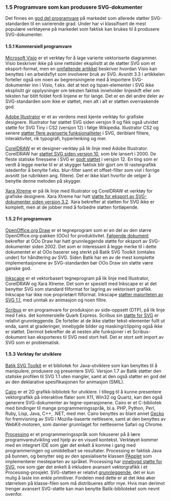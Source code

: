 
### 1.5 Programvare som kan produsere SVG-dokumenter ###

Det finnes en [god del programvare][1] på markedet som allerede støtter
SVG-standarden til en varierende grad. Under har vi klassifisert de mest
populære verktøyene på markedet som faktisk kan brukes til å produsere
SVG-dokumenter.

#### 1.5.1 Kommersiell programvare ####

[Microsoft Visio][2] er et verktøy for å lage varierte vektoriserte
diagrammer. Visio beskriver ikke på sine nettsider eksplisitt at de støtter
SVG som et eksport-format, men en [omfattende artikkel][3] beskriver hvordan
Visio kan benyttes i en arbeidsflyt som involverer bruk av SVG. Avsnitt 3.3
i artikkelen forteller også om noen av begrensningene med å importere
SVG-dokumenter inn i Visio, f.eks. det at text og tspan-elementer i SVG ikke
eksplisitt gir opplysninger om teksten faktisk inneholder linjeskift eller
om teksten har blitt foldet fordi linjene er for lange. Det er en del andre
deler av SVG-standarden som ikke er støttet, men alt i alt er støtten
overraskende god.

[Adobe Illustrator][4] er et av verdens mest kjente verktøy for grafiske
designere. Illustrator har støttet SVG siden versjon 9 og fikk også utvidet
støtte for SVG Tiny i CS2 (versjon 12) i følge Wikipedia. Illustrator CS2 og
senere [støtter flere avanserte funksjonaliteter][5] i SVG, deriblant
filtere, interaktivitet, rik typografi, hyperlenking og mer.

[CorelDRAW][6] er et designer-verktøy på lik linje med Adobe Illustrator.
CorelDRAW har [støttet SVG siden versjon 10][7], som ble lansert i 2000. De
fleste statiske finessene i SVG er [godt støttet][8] i versjon 12. En ting
som er verdt å legge merke til er at skygger faktisk blir gjort om til
rastergrafikk istedenfor å benytte f.eks. blur-filter samt et offset-filter
som vist i forrige avsnitt (se rubrikken ang. filtere). Det er ikke klart
hvorfor de velger å benytte denne metoden på skygger.

[Xara Xtreme][9] er på lik linje med Illustrator og CorelDRAW et verktøy for
grafiske designere. Xara Xtreme har hatt [støtte for eksport av
SVG-dokumenter siden versjon 3.2][10]. Xara bekrefter at støtten for SVG
ikke er komplett, men at de jobber med å forbedre støtten fortløpende.

#### 1.5.2 Fri programvare ####

[OpenOffice.org Draw][11] er et tegneprogram som er en del av den større
OpenOffice.org-pakken (OOo) for produktivitet. [Følgende dokument][12]
bekrefter at OOo Draw har hatt grunnleggende støtte for eksport av
SVG-dokumenter siden 2002. Det som er interessant å legge merke til i dette
dokumentet er at OOo baserer seg sterkt på Batik SVG Toolkit (omtales under)
for håndtering av SVG. Siden Batik har en av de mest komplette
implementasjonene av SVG-standarden bør OOo Draw sin støtte være ganske god.

[Inkscape][13] er et vektorbasert tegneprogram på lik linje med Illustrator,
CorelDRAW og Xara Xtreme. Det som er spesielt med Inkscape er at det
benytter SVG som standard filformat for lagring av vektorisert grafikk.
Inkscape har ikke noe proprietært filformat. Inkscape [støtter majoriteten av
SVG 1.1][14], med unntak av animasjon og noen filtre.

[Scribus][15] er en programvare for produksjon av side-oppsett (DTP), på lik
linje med f.eks. det kommersielle Quark Express. Scribus sin [støtte for
SVG][16] er relativt grunnleggende. De forteller at de ikke støtter
tekst-elementer fullt ut enda, samt at graderinger, innebygde bilder og
masking/clipping også ikke er støttet. Derimot bekrefter de at nesten alle
funksjoner i et Scribus-dokument kan eksporteres til SVG med stort hell. Det
er stort sett import av SVG som er problematisk.

#### 1.5.3 Verktøy for utviklere ####

[Batik SVG Toolkit][17] er et bibliotek for Java-utviklere som kan benyttes
til å manipulere, produsere og presentere SVG. Versjon 1.7 av Batik støtter
den statiske profilen til SVG 1.1 uten mangler, samt at den også støtter en
god del av den deklarative spesifikasjonen for animasjon (SMIL).

[Cairo][18] er et 2D grafikk-bibliotek for utviklere. I tillegg til å kunne
presentere vektorgrafikk på interaktive flater som X11, Win32 og Quartz, kan
den også generere SVG-dokumenter av tegne-operasjonene.  Cairo er et
C-bibliotek med bindinger til mange programmeringsspråk, bl.a. PHP, Python,
Perl, Ruby, Lisp, Java, C++, .NET, med mer. Cairo benyttes av blant annet
[Gecko][19] for fremvisning av SVG i Mozilla-baserte nettlesere, samt at den
benyttes av WebKit-motoren, som danner grunnlaget for nettleserne Safari og
Chrome.

[Processing][20] er et programmeringsspråk som fokuserer på å lære
programvareutvikling ved hjelp av en visuell kontekst. Verktøyet kommer med
en integrert IDE som gjør det enkelt å komme i gang med programmeringen og
umiddelbart se resultater. Processing er faktisk Java på bunnen, og benytter
seg av den spesialiserte klassen [PApplet][21] som implementerer mesteparten
av språket. Processing har [innebygd støtte for SVG][22], noe som gjør det
enkelt å inkludere avansert vektorgrafikk i et Processing-prosjekt.
SVG-støtten er relativt [grunnleggende][23], det er kun mulig å laste inn
enkle primitiver. Fordelen med dette er at det ikke øker størrelsen på
klasse-filen som må distribueres altfor mye. Hvis man derimot trenger
avansert SVG-støtte kan man benytte Batik-biblioteket som nevnt ovenfor.

[1]: http://en.wikipedia.org/wiki/Scalable_Vector_Graphics#Software_and_support_in_applications "SVG support in applications, Wikipedia, 2010-03-26"
[2]: http://office.microsoft.com/en-us/visio/FX100487861033.aspx "Microsoft Office Visio 2007 front page, Microsoft, read 2010-04-04"
[3]: http://www.svgopen.org/2003/papers/SVG_Scenarios_using_Microsoft_Office_Visio_2003/index.html "SVG Scenarios for Microsoft Visio 2003, Richard See, 2003"
[4]: http://www.adobe.com/products/illustrator/ "Adobe Illustrator graphic design software, Adobe, read 2010-04-04"
[5]: http://www.adobe.com/svg/tools.html "Adobe SVG Authoring Tools, Adobe, read 2010-04-04"
[6]: http://www.corel.com/servlet/Satellite/us/en/Product/1191272117978 "CorelDRAW Graphics Suite X5, Corel, read 2010-04-04"
[7]: http://www.unleash.com/davidt/svg/index.asp "SVG - From CorelDRAW to Your Browser, David Troidl, 2007"
[8]: http://corel.custhelp.com/app/answers/detail/a_id/754171/ "CorelDRAW SVG support information - Corel Knowledgebase, Corel, read 2010-04-04"
[9]: http://www.xara.com/us/products/xtreme/ "Xara Xtreme graphics software, Xara Group Limited, read 2010-04-04"
[10]: http://support.xara.com/index.php?_m=knowledgebase&_a=viewarticle&kbarticleid=2562 "Xara Xtreme SVG support - Xara knowledgebase, Xara Group Limited, 2007-06-13"
[11]: http://www.openoffice.org/product/draw.html "OpenOffice.org Draw, Oracle/Sun, read 2010-04-04"
[12]: http://graphics.openoffice.org/files/documents/12/406/svg_overview.htm "OpenOffice.org Graphics SVG integration improvement proposal, Vincent Hardy/Kai Ahrens, 2002-07-01"
[13]: http://www.inkscape.org/ "Inkscape vector graphics editor, read 2010-04-04"
[14]: http://wiki.inkscape.org/wiki/index.php/FAQ#What_SVG_features_does_Inkscape_implement.3F "Inkscape SVG support, Inkscape Wiki, 2010-02-12"
[15]: http://www.scribus.net/ "Scribus Open Source Desktop Publishing, read 2010-04-04"
[16]: http://docs.scribus.net/index.php?lang=en&page=scribus-svg "Scribus SVG support, Scribus documentation, read 2010-04-04"
[17]: http://xmlgraphics.apache.org/batik/ "Batik Java SVG Toolkit, Apache Software Foundation, 2010-01-02"
[18]: http://cairographics.org/ "Cairo 2D graphics library, 2010-03-02"
[19]: https://wiki.mozilla.org/Gecko_1.9_Roadmap#cairo_Graphics_Substrate "Cairo usage in Mozilla Gecko, Mozilla wiki, 2007-01-10"
[20]: http://processing.org/about/ "Processing programming language, Ben Fry/Casey Reas, read 2010-04-04"
[21]: http://dev.processing.org/reference/core/javadoc/processing/core/PApplet.html "PApplet class definition, Processing Project, read 2010-04-04"
[22]: http://processing.org/reference/libraries/candy/SVG.html "Processing SVG support, Processing Project, 2008-09-22"
[23]: http://dev.processing.org/reference/core/javadoc/processing/core/PShapeSVG.html "PShapeSVG class definition, Processing Project, read 2010-04-04"
